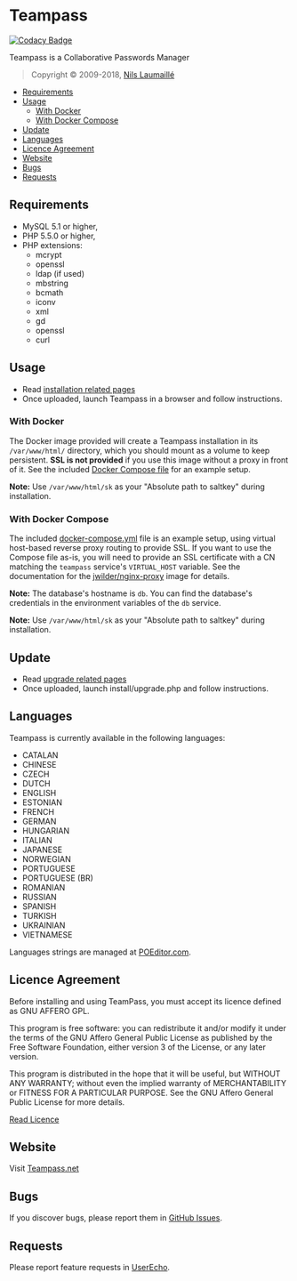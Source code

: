 # Teampass

[![Codacy Badge](https://api.codacy.com/project/badge/Grade/c1709641128d42d1ac6ec7fad3cb921c)](https://www.codacy.com/app/nilsteampassnet/TeamPass?utm_source=github.com&utm_medium=referral&utm_content=nilsteampassnet/TeamPass&utm_campaign=badger)

Teampass is a Collaborative Passwords Manager

> Copyright © 2009-2018, [Nils Laumaillé](Nils@Teampass.net)

<!-- MDTOC maxdepth:2 firsth1:0 numbering:0 flatten:0 bullets:1 updateOnSave:1 -->

- [Requirements](#requirements)   
- [Usage](#usage)   
   - [With Docker](#with-docker)   
   - [With Docker Compose](#with-docker-compose)   
- [Update](#update)   
- [Languages](#languages)   
- [Licence Agreement](#licence-agreement)   
- [Website](#website)   
- [Bugs](#bugs)   
- [Requests](#requests)   

<!-- /MDTOC -->

## Requirements

* MySQL 5.1 or higher,
* PHP 5.5.0 or higher,
* PHP extensions:
  * mcrypt
  * openssl
  * ldap (if used)
  * mbstring
  * bcmath
  * iconv
  * xml
  * gd
  * openssl
  * curl

## Usage

* Read [installation related pages](https://teampass.readthedocs.io)
* Once uploaded, launch Teampass in a browser and follow instructions.

### With Docker
The Docker image provided will create a Teampass installation in its `/var/www/html/` directory, which you should mount as a volume to keep persistent. **SSL is not provided** if you use this image without a proxy in front of it. See the included [Docker Compose file](docker-compose.yml) for an example setup.

**Note:** Use `/var/www/html/sk` as your "Absolute path to saltkey" during installation.


### With Docker Compose
The included [docker-compose.yml](docker-compose.yml) file is an example setup, using virtual host-based reverse proxy routing to provide SSL. If you want to use the Compose file as-is, you will need to provide an SSL certificate with a CN matching the `teampass` service's `VIRTUAL_HOST` variable. See the documentation for the [jwilder/nginx-proxy](https://github.com/jwilder/nginx-proxy) image for details.


**Note:** The database's hostname is `db`. You can find the database's credentials in the environment variables of the `db` service.

**Note:** Use `/var/www/html/sk` as your "Absolute path to saltkey" during installation.

## Update

* Read [upgrade related pages](https://teampass.readthedocs.io)
* Once uploaded, launch install/upgrade.php and follow instructions.

## Languages

Teampass is currently available in the following languages:
* CATALAN
* CHINESE
* CZECH
* DUTCH
* ENGLISH
* ESTONIAN
* FRENCH
* GERMAN
* HUNGARIAN
* ITALIAN
* JAPANESE
* NORWEGIAN
* PORTUGUESE
* PORTUGUESE (BR)
* ROMANIAN
* RUSSIAN
* SPANISH
* TURKISH
* UKRAINIAN
* VIETNAMESE

Languages strings are managed at [POEditor.com](https://poeditor.com/projects/view?id=16418).

## Licence Agreement

Before installing and using TeamPass, you must accept its licence defined as GNU AFFERO GPL.

This program is free software: you can redistribute it and/or modify it under the terms of the GNU Affero General Public License as published by the Free Software Foundation, either version 3 of the License, or any later version.

This program is distributed in the hope that it will be useful, but WITHOUT ANY WARRANTY; without even the implied warranty of MERCHANTABILITY or FITNESS FOR A PARTICULAR PURPOSE. See the GNU Affero General Public License for more details.

[Read Licence](license.md)

## Website

Visit [Teampass.net](http://www.teampass.net/)

## Bugs

If you discover bugs, please report them in [GitHub Issues](https://github.com/nilsteampassnet/TeamPass/issues).

## Requests

Please report feature requests in [UserEcho](https://teamPass.userecho.com).
